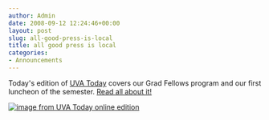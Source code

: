 ```yaml
---
author: Admin
date: 2008-09-12 12:24:46+00:00
layout: post
slug: all-good-press-is-local
title: all good press is local
categories:
- Announcements
---
```


Today's edition of [UVA Today](http://www.virginia.edu/uvatoday/index.php) covers our Grad Fellows program and our first luncheon of the semester. [Read all about it!](http://www.virginia.edu/uvatoday/newsRelease.php?id=6418)

[![image from UVA Today online edition](http://farm4.static.flickr.com/3131/2851294584_993036d123.jpg)](http://www.virginia.edu/uvatoday/newsRelease.php?id=6418)
